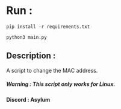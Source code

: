 # Run : 

```
pip install -r requirements.txt
```
```
python3 main.py
```
## Description :
A script to change the MAC address.
##### Warning : This script only works for Linux.
#### Discord : Asylum
